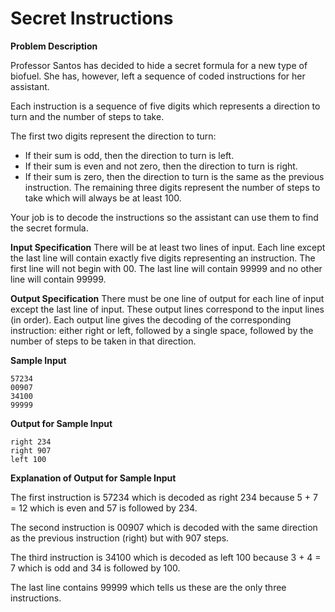 # Secret Instructions

**Problem Description**

Professor Santos has decided to hide a secret formula for a new type of biofuel. She has,
however, left a sequence of coded instructions for her assistant.

Each instruction is a sequence of five digits which represents a direction to turn and the
number of steps to take.

The first two digits represent the direction to turn:
* If their sum is odd, then the direction to turn is left.
* If their sum is even and not zero, then the direction to turn is right.
* If their sum is zero, then the direction to turn is the same as the previous instruction.
The remaining three digits represent the number of steps to take which will always be at
least 100.

Your job is to decode the instructions so the assistant can use them to find the secret formula.

**Input Specification**
There will be at least two lines of input. Each line except the last line will contain exactly
five digits representing an instruction. The first line will not begin with 00. The last line
will contain 99999 and no other line will contain 99999.

**Output Specification**
There must be one line of output for each line of input except the last line of input. These
output lines correspond to the input lines (in order). Each output line gives the decoding of
the corresponding instruction: either right or left, followed by a single space, followed by
the number of steps to be taken in that direction.

**Sample Input**
```
57234
00907
34100
99999
```
**Output for Sample Input**

```
right 234
right 907
left 100
```

**Explanation of Output for Sample Input**

The first instruction is 57234 which is decoded as right 234 because 5 + 7 = 12 which is
even and 57 is followed by 234.

The second instruction is 00907 which is decoded with the same direction as the previous
instruction (right) but with 907 steps.

The third instruction is 34100 which is decoded as left 100 because 3 + 4 = 7 which is odd
and 34 is followed by 100.

The last line contains 99999 which tells us these are the only three instructions.
